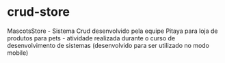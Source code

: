 # crud-store
MascotsStore -
Sistema Crud desenvolvido pela equipe Pitaya para loja de produtos para pets - atividade realizada durante o curso de desenvolvimento de sistemas 
(desenvolvido para ser utilizado no modo mobile)
